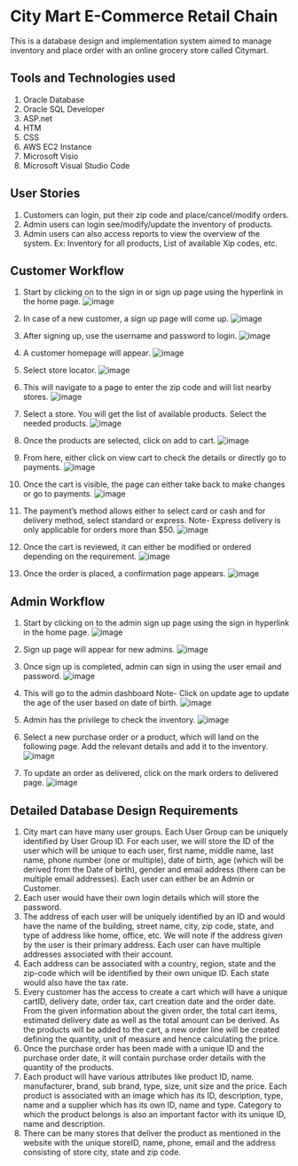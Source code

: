# City Mart E-Commerce Retail Chain
This is a database design and implementation system aimed to manage inventory and place order with an online grocery store called Citymart.

## Tools and Technologies used
1. Oracle Database
2. Oracle SQL Developer
3. ASP.net
4.	HTM
5.	CSS
6.	AWS EC2 Instance
7. Microsoft Visio
8. Microsoft Visual Studio Code	

## User Stories
1. Customers can login, put their zip code and place/cancel/modify orders.
2. Admin users can login see/modify/update the inventory of products.
3. Admin users can also access reports to view the overview of the system. Ex: Inventory for all products, List of available Xip codes, etc.

## Customer Workflow
1.	Start by clicking on to the sign in or sign up  page using the hyperlink in the home page.
 ![image](https://user-images.githubusercontent.com/33507456/148136254-5352b05b-5e85-4925-b235-91622b06dd09.png)
 
2.	In case of a new customer, a sign up page will come up.
![image](https://user-images.githubusercontent.com/33507456/148136403-ebf1e714-3654-4fa0-9071-00c40fcde120.png)

3.	After signing up, use the username and password to login.
![image](https://user-images.githubusercontent.com/33507456/148136416-6323f071-26a5-467a-8d91-21889fa4afe6.png)

4.	A customer homepage will appear.
![image](https://user-images.githubusercontent.com/33507456/148136435-175a7e16-f83e-4cfc-b568-9a4bb4153aa3.png)
 
5.	Select store locator.
![image](https://user-images.githubusercontent.com/33507456/148136448-31eadb02-3cf5-48ac-93a9-ea50535ed579.png)

6.	This will navigate to a page to enter the zip code and will list nearby stores.
![image](https://user-images.githubusercontent.com/33507456/148136458-d873db61-0261-477d-bd14-b5281dd831b2.png)

7.	Select a store. You will get the list of available products. Select the needed products.
![image](https://user-images.githubusercontent.com/33507456/148136466-1dba2f37-c825-497a-b5d3-e567ac613f72.png)

8.	Once the products are selected, click on add to cart.
 ![image](https://user-images.githubusercontent.com/33507456/148136478-4f2732ba-aac5-46e1-a639-bb32f2975b65.png)

9.	From here, either click on view cart to check the details or directly go to payments.
![image](https://user-images.githubusercontent.com/33507456/148136488-f3b565fb-8188-486d-a591-d2035cb488e6.png)

10.	Once the cart is visible, the page can either take back to make changes or go to payments.
![image](https://user-images.githubusercontent.com/33507456/148136502-f9660853-e3bf-4b2c-830a-2a484273a979.png)

11.	The payment’s method allows either to select card or cash and for delivery method, select standard or express.
 Note- Express delivery is only applicable for orders more than $50.
 ![image](https://user-images.githubusercontent.com/33507456/148136515-fcc5e1ef-2c08-45f1-b0fa-04ed0d92940a.png)

12.	Once the cart is reviewed, it can either be modified or ordered depending on the requirement.
 ![image](https://user-images.githubusercontent.com/33507456/148136525-8e399200-8a53-4547-902f-e7b0be83b533.png)

13.	Once the order is placed, a confirmation page appears.
 ![image](https://user-images.githubusercontent.com/33507456/148136536-96736797-7477-461a-bbd0-ef2289da345d.png)

## Admin Workflow
1.	Start by clicking on to the admin sign up page using the sign in hyperlink in the home page.
![image](https://user-images.githubusercontent.com/33507456/148136695-5a04573d-d4d7-4e6f-821c-50a1aa53327f.png)
 
2.	Sign up page will appear for new admins.
![image](https://user-images.githubusercontent.com/33507456/148136702-3d3ac183-f886-4f87-901e-ef52c822b010.png)

3.	Once sign up is completed, admin can sign in using the user email and password.
 ![image](https://user-images.githubusercontent.com/33507456/148136708-703d04a7-b2b6-48e8-94d2-cda227ca387a.png)

4.	This will go to the admin dashboard
Note- Click on update age to update the age of the user based on date of birth.
![image](https://user-images.githubusercontent.com/33507456/148136713-cc6412cb-585e-45a9-bd63-30414722b3bf.png)

5.	Admin has the privilege to check the inventory.
![image](https://user-images.githubusercontent.com/33507456/148136735-b259ea06-263e-4395-b08b-c9e945c52bce.png)
6.	Select a new purchase order or a product, which will land on the following page. Add the relevant details and add it to the inventory.
![image](https://user-images.githubusercontent.com/33507456/148136740-98802e2c-5a9b-48d2-9212-dc77da1888bb.png)

7.	To update an order as delivered, click on the mark orders to delivered page.
![image](https://user-images.githubusercontent.com/33507456/148136753-435a532f-2143-4f5a-bd60-0d56dabfddb2.png)

## Detailed Database Design Requirements
1. City mart can have many user groups. Each User Group can
be uniquely identified by User Group ID. For each user, we will store the ID of the user which will be unique to each user, first name, middle
name, last name, phone number (one or multiple), date of birth, age (which will be derived from the Date of
birth), gender and email address (there can be multiple email addresses). Each user can either be an Admin or
Customer.
2. Each user would have their own login details which will store the password.
3. The address of each user will be uniquely identified by an ID and would have the name of the building,
street name, city, zip code, state, and type of address like home, office, etc. We will note if the address given by
the user is their primary address. Each user can have multiple addresses associated with their account.
4. Each address can be associated with a country, region, state and the zip-code which will be identified
by their own unique ID. Each state would also have the tax rate.
5. Every customer has the access to create a cart which will have a unique cartID, delivery date, order tax,
cart creation date and the order date. From the given information about the given order, the total cart items,
estimated delivery date as well as the total amount can be derived. As the products will be added to the cart, a
new order line will be created defining the quantity, unit of measure and hence calculating the price.
6. Once the purchase order has been made with a unique ID and the purchase order date, it will contain
purchase order details with the quantity of the products.
7. Each product will have various attributes like product ID, name. manufacturer, brand, sub brand, type,
size, unit size and the price. Each product is associated with an image which has its ID, description, type, name
and a supplier which has its own ID, name and type. Category to which the product belongs is also an
important factor with its unique ID, name and description.
8. There can be many stores that deliver the product as mentioned in the website with the unique
storeID, name, phone, email and the address consisting of store city, state and zip code.

